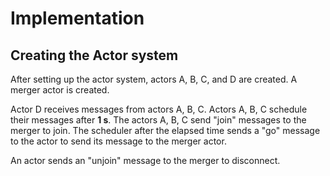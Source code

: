 # Implementation
## Creating the Actor system

After setting up the actor system, actors A, B, C, and D are created. A merger actor is created.

Actor D receives messages from actors A, B, C. Actors A, B, C schedule their messages after **1 s**. The actors A, B, C send "join" messages to the merger to join.
The scheduler after the 
elapsed time sends a "go" message to the actor to send its message to the merger actor.

An actor sends an "unjoin" message to the merger to disconnect.
